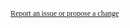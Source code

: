 <a style="color: var(--footer-hyperlink-text-color); font-size: 12px; font-family: verdana" target="_blank" href="https://github.com/robeastwood-agency/test-fhir-ig/issues">Report an issue or propose a change</a>